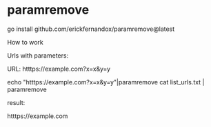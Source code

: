 # paramremove

go install github.com/erickfernandox/paramremove@latest

How to work


Urls with parameters:

URL: htttps://example.com?x=x&y=y

echo "htttps://example.com?x=x&y=y"|paramremove
cat list_urls.txt | paramremove

result:

htttps://example.com
